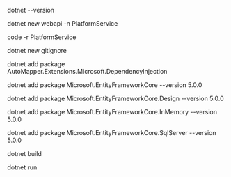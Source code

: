 dotnet --version

dotnet new webapi -n PlatformService

code -r PlatformService

dotnet new gitignore

dotnet add package AutoMapper.Extensions.Microsoft.DependencyInjection

dotnet add package Microsoft.EntityFrameworkCore --version 5.0.0

dotnet add package Microsoft.EntityFrameworkCore.Design --version 5.0.0

dotnet add package Microsoft.EntityFrameworkCore.InMemory --version 5.0.0

dotnet add package Microsoft.EntityFrameworkCore.SqlServer --version 5.0.0

dotnet build

dotnet run
